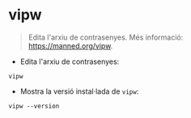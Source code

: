 # vipw

> Edita l'arxiu de contrasenyes.
> Més informació: <https://manned.org/vipw>.

- Edita l'arxiu de contrasenyes:

`vipw`

- Mostra la versió instal·lada de `vipw`:

`vipw --version`
